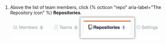 1. Above the list of team members, click {% octicon "repo" aria-label="The Repository icon" %} **Repositories**.
  ![The team repositories tab](/assets/images/help/organizations/team-repositories-button.png)
